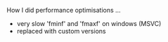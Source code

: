 How I did performance optimisations ...

- very slow 'fminf' and 'fmaxf' on windows (MSVC)
- replaced with custom versions
